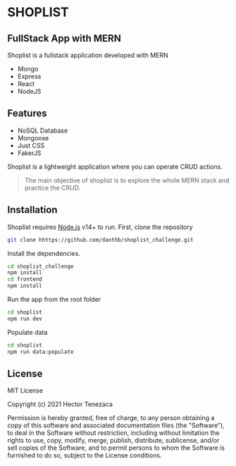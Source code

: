 # SHOPLIST
## FullStack App with MERN

Shoplist is a fullstack application developed with MERN 

- Mongo
- Express
- React
- NodeJS

## Features

- NoSQL Database
- Mongoose 
- Just CSS 
- FakerJS


Shoplist is a lightweight application where you can operate CRUD actions.

> The main objective of shoplist is to explore
> the whole MERN stack and practice the CRUD.


## Installation

Shoplist requires [Node.js](https://nodejs.org/) v14+ to run.
First, clone the repository
```sh
git clone hhttps://github.com/danthb/shoplist_challenge.git
```
Install the dependencies.

```sh
cd shoplist_challenge
npm install
cd frontend
npm install
```

Run the app from the root folder
```sh
cd shoplist
npm run dev
```
Populate data
```sh
cd shoplist
npm run data:populate
```
## License

MIT License

Copyright (c) 2021 Hector Tenezaca

Permission is hereby granted, free of charge, to any person obtaining a copy of this software and associated documentation files (the "Software"), to deal in the Software without restriction, including without limitation the rights to use, copy, modify, merge, publish, distribute, sublicense, and/or sell copies of the Software, and to permit persons to whom the Software is furnished to do so, subject to the License conditions.
